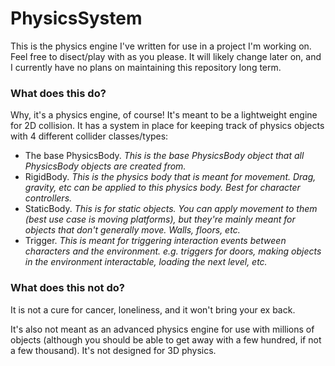 # PhysicsSystem

This is the physics engine I've written for use in a project I'm working on. Feel free to disect/play with as you please. It will likely change later on, and I currently have no plans on maintaining this repository long term.

### What does this do?

Why, it's a physics engine, of course! It's meant to be a lightweight engine for 2D collision. It has a system in place for keeping track of physics objects with 4 different collider classes/types:

- The base PhysicsBody. *This is the base PhysicsBody object that all PhysicsBody objects are created from.*
- RigidBody. *This is the physics body that is meant for movement. Drag, gravity, etc can be applied to this physics body. Best for character controllers.*
- StaticBody. *This is for static objects. You can apply movement to them (best use case is moving platforms), but they're mainly meant for objects that don't generally move. Walls, floors, etc.*
- Trigger. *This is meant for triggering interaction events between characters and the environment. e.g. triggers for doors, making objects in the environment interactable, loading the next level, etc.*

### What does this not do?

It is not a cure for cancer, loneliness, and it won't bring your ex back.

It's also not meant as an advanced physics engine for use with millions of objects (although you should be able to get away with a few hundred, if not a few thousand). It's not designed for 3D physics.